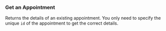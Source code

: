 ### Get an Appointment

Returns the details of an existing appointment. You only need to specify the unique
`id` of the appointment to get the correct details.
